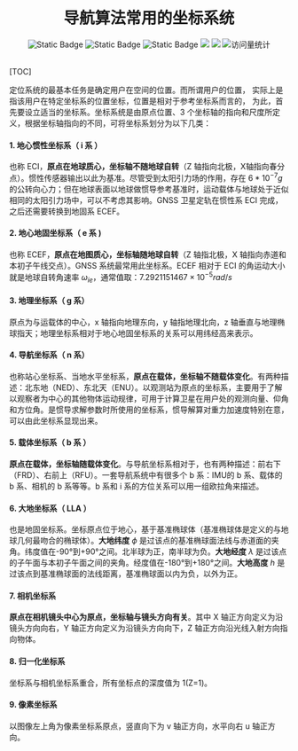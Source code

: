 <div align="center">
    <a name="Top"></a>
	<h1>导航算法常用的坐标系统</h1>
    <img alt="Static Badge" src="https://img.shields.io/badge/QQ-1482275402-red">
    <img alt="Static Badge" src="https://img.shields.io/badge/%E5%BE%AE%E4%BF%A1-lizhengxiao99-green">
    <img alt="Static Badge" src="https://img.shields.io/badge/Email-dauger%40126.com-brown">
    <a href="https://blog.csdn.net/daoge2666/"><img src="https://img.shields.io/badge/CSDN-论坛-c32136" /></a>
    <a href="https://www.zhihu.com/people/dao-ge-92-60/"><img src="https://img.shields.io/badge/Zhihu-知乎-blue" /></a>
    <img src="https://komarev.com/ghpvc/?username=LiZhengXiao99&label=Views&color=0e75b6&style=flat" alt="访问量统计" />
</div>

<br/>

[TOC]

定位系统的最基本任务是确定用户在空间的位置。而所谓用户的位置， 实际上是指该用户在特定坐标系的位置坐标，位置是相对于参考坐标系而言的， 为此，首先要设立适当的坐标系。坐标系统是由原点位置、3 个坐标轴的指向和尺度所定义，根据坐标轴指向的不同，可将坐标系划分为以下几类：

#### 1. 地心惯性坐标系（ i 系 ）

也称 ECI，**原点在地球质心，坐标轴不随地球自转**（Z 轴指向北极，X轴指向春分点）。惯性传感器输出以此为基准。尽管受到太阳引力场的作用，存在 $6*10^{-7}g$ 的公转向心力；但在地球表面以地球做惯导参考基准时，运动载体与地球处于近似相同的太阳引力场中，可以不考虑其影响。GNSS 卫星定轨在惯性系 ECI 完成，之后还需要转换到地固系 ECEF。

#### 2. 地心地固坐标系（ e 系 )

也称 ECEF，**原点在地图质心，坐标轴随地球自转**（Z 轴指北极，X 轴指向赤道和本初子午线交点）。GNSS 系统最常用此坐标系。ECEF 相对于 ECI 的角运动大小就是地球自转角速率  $\omega_{ie}$，通常值取：$7.2921151467 \times 10^{-5} rad/s$

#### 3. 地理坐标系（ g 系）

原点为与运载体的中心，x 轴指向地理东向，y 轴指地理北向，z 轴垂直与地理椭球指天；地理坐标系相对于地心地固坐标系的关系可以用纬经高来表示。

#### 4. 导航坐标系（ n 系）

也称站心坐标系、当地水平坐标系，**原点在载体，坐标轴不随载体变化**。有两种描述：北东地（NED）、东北天（ENU）。以观测站为原点的坐标系，主要用于了解以观察者为中心的其他物体运动规律，可用于计算卫星在用户处的观测向量、仰角和方位角。是惯导求解参数时所使用的坐标系，惯导解算对重力加速度特别在意，可以由此坐标系显现出来。

#### 5. 载体坐标系（ b 系 ）

**原点在载体，坐标轴随载体变化**。与导航坐标系相对于，也有两种描述：前右下（FRD）、右前上（RFU）。一套导航系统中有很多个 b 系：IMU的 b 系、载体的 b 系、相机的 b 系等等。b 系和 i 系的方位关系可以用一组欧拉角来描述。

#### 6. 大地坐标系（ LLA ）

也是地固坐标系。坐标原点位于地心，基于基准椭球体（基准椭球体是定义的与地球几何最吻合的椭球体）。**大地纬度** $\phi$ 是过该点的基准椭球面法线与赤道面的夹角。纬度值在-90°到+90°之间。北半球为正，南半球为负。**大地经度** $\lambda$ 是过该点的子午面与本初子午面之间的夹角。经度值在-180°到+180°之间。**大地高度** $h$ 是过该点到基准椭球面的法线距离，基准椭球面以内为负，以外为正。

#### 7. 相机坐标系

**原点在相机镜头中心为原点，坐标轴与镜头方向有关**。其中 X 轴正方向定义为沿镜头方向向右，Y 轴正方向定义为沿镜头方向向下，Z 轴正方向沿光线入射方向指向物体。

#### 8. 归一化坐标系

坐标系与相机坐标系重合，所有坐标点的深度值为 1(Z=1)。

#### 9. 像素坐标系

以图像左上角为像素坐标系原点，竖直向下为 v 轴正方向，水平向右 u 轴正方向。

